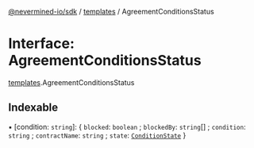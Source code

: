 [@nevermined-io/sdk](../code-reference.md) / [templates](../modules/templates.md) / AgreementConditionsStatus

# Interface: AgreementConditionsStatus

[templates](../modules/templates.md).AgreementConditionsStatus

## Indexable

▪ [condition: `string`]: { `blocked`: `boolean` ; `blockedBy`: `string`[] ; `condition`: `string` ; `contractName`: `string` ; `state`: [`ConditionState`](../enums/ConditionState.md) }

